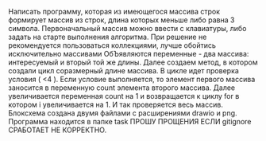 Написать программу, которая из имеющегося массива строк формирует массив из строк, длина которых меньше либо равна 3 символа. Первоначальный массив можно ввести с клавиатуры, либо задать на старте выполнения алгоритма. При решение не рекомендуется пользоваться коллекциями, лучше обойтись исключительно массивами
ОбЪявляются  переменные  - два массива: интересуемый и вторый той же длины. Далее создаем метод, в котором создали цикл соразмерный длине массива. В цикле  идет проверка условия ( <4 ). Если условие выполняется, то элемент первого массива заносится в переменную count элемента второго массива. Далее увеличивается переменная count на 1 и возвращается к циклу for в котором i увеличивается на 1. И так проверяется весь массив.
Блоксхема создана двумя файлами с расширениями drawio и png.
Программа находится в папке task
ПРОШУ ПРОЩЕНИЯ ЕСЛИ gitignore СРАБОТАЕТ НЕ КОРРЕКТНО.